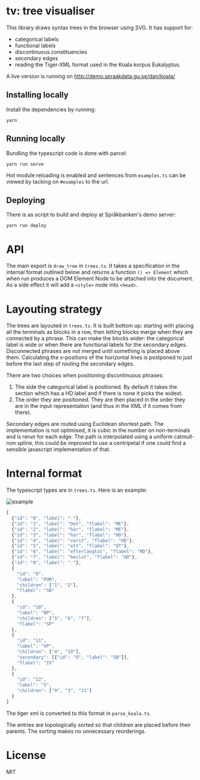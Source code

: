 # tv: tree visualiser

This library draws syntax trees in the browser using SVG. It has support for:
* categorical labels
* functional labels
* discontinuous constituencies
* secondary edges
* reading the Tiger-XML format used in the Koala korpus Eukalyptus.

A live version is running on http://demo.spraakdata.gu.se/dan/koala/

## Installing locally

Install the dependencies by running:

```
yarn
```

## Running locally

Bundling the typescript code is done with parcel:

```
yarn run serve
```

Hot module reloading is enabled and sentences from `examples.ts` can be viewed by tacking on `#examples` to the url.

## Deploying

There is as script to build and deploy at Språkbanken's demo server:

```
yarn run deploy
```

# API

The main export is `draw_tree` in `trees.ts`. It takes a specification
in the internal format outlined below and returns a function
`() => Element` which when run produces a DOM Element Node to be
attached into the document. As a side effect it will add a `<style>`
node into `<head>`.

# Layouting strategy

The trees are layouted in `trees.ts`. It is built bottom up:
starting with placing all the terminals as blocks in a row,
then letting blocks merge when they are connected by a phrase.
This can make the blocks wider: the categorical label is wide
or when there are functional labels for the secondary edges.
Disconnected phrases are not merged until something is placed
above them. Calculating the x-positions of the horizontal lines is
postponed to just before the last step of routing the secondary edges.

There are two choices when positioning discontinuous phrases:

1. The side the categorical label is positioned. By default it takes the section which
has a HD label and if there is none it picks the widest.
2. The order they are positioned. They are then placed in the order
they are in the input representation (and thus in the XML if it comes from there).

Secondary edges are routed using Euclidean shortest path.  The implementation
is not optimised, it is cubic in the number on non-terminals and is rerun
for each edge.  The path is interpolated using a uniform catmull-rom spline,
this could be improved to use a centripetal if one could find a sensible
javascript implementation of that.

# Internal format

The typescript types are in `trees.ts`. Here is an example:

![example](https://raw.githubusercontent.com/spraakbanken/tv/master/example_efterlangtat.png)

```javascript
[
  {"id": "0", "label": "-"},
  {"id": "1", "label": "Det", "flabel": "ME"},
  {"id": "2", "label": "här", "flabel": "ME"},
  {"id": "3", "label": "har", "flabel": "HD"},
  {"id": "4", "label": "varit", "flabel": "HD"},
  {"id": "5", "label": "ett", "flabel": "DT"},
  {"id": "6", "label": "efterlängtat", "flabel": "MD"},
  {"id": "7", "label": "beslut", "flabel": "HD"},
  {"id": "8", "label": "."},
  {
    "id": "9",
    "label": "POM",
    "children": ["1", "2"],
    "flabel": "SB"
  },
  {
    "id": "10",
    "label": "NP",
    "children": ["5", "6", "7"],
    "flabel": "SP"
  },
  {
    "id": "11",
    "label": "VP",
    "children": ["4", "10"],
    "secondary": [{"id": "9", "label": "SB"}],
    "flabel": "IV"
  },
  {
    "id": "12",
    "label": "S",
    "children": ["9", "3", "11"]
  }
]
```

The tiger xml is converted to this format in `parse_koala.ts`.

The entries are topologically sorted so that children are placed
before their parents. The sorting makes no unnecessary reorderings.

# License

MIT
